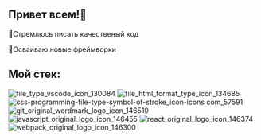 ## Привет всем!👋

🤩Стремлюсь писать качественый код

🗼Осваиваю новые фреймворки

## Мой стек:


![file_type_vscode_icon_130084](https://user-images.githubusercontent.com/112550019/220583490-92b76723-6fea-4ef0-8167-c098ea901f15.png)
![file_html_format_type_icon_134685](https://user-images.githubusercontent.com/112550019/220583529-e297059c-47d9-471b-a6f0-c988573e9751.png)
![css-programming-file-type-symbol-of-stroke_icon-icons com_57591](https://user-images.githubusercontent.com/112550019/220583538-6fe73b43-5d51-4e40-aa33-0732f9a2d17b.png)
![git_original_wordmark_logo_icon_146510](https://user-images.githubusercontent.com/112550019/220583557-ee54185c-676e-4fee-9a76-44d08edc32ee.png)
![javascript_original_logo_icon_146455](https://user-images.githubusercontent.com/112550019/220583562-a41c89aa-519a-4c75-95cf-ae556cd6176f.png)
![react_original_logo_icon_146374](https://user-images.githubusercontent.com/112550019/220583573-6dcde63c-a7af-4edc-a95f-bf06d1e95db0.png)
![webpack_original_logo_icon_146300](https://user-images.githubusercontent.com/112550019/220583584-a6cdcf87-0edd-4f3d-a442-f3fc8c5499b5.png)

<!--
**MaryKreslin/MaryKreslin** is a ✨ _special_ ✨ repository because its `README.md` (this file) ap
pears on your GitHub profile.
-->
